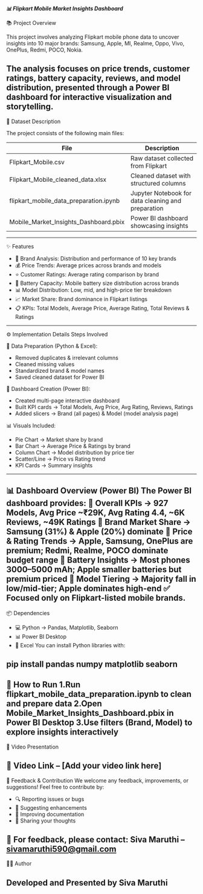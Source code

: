 ***📊 Flipkart Mobile Market Insights Dashboard***

📚 Project Overview

This project involves analyzing Flipkart mobile phone data to uncover insights into 10 major brands:
Samsung, Apple, MI, Realme, Oppo, Vivo, OnePlus, Redmi, POCO, Nokia.

The analysis focuses on price trends, customer ratings, battery capacity, reviews, and model distribution, presented through a Power BI dashboard for interactive visualization and storytelling.
-------------------------------------------------------------------------------------------------------------------
📂 Dataset Description

The project consists of the following main files:

| File                                      | Description                                        |
| ----------------------------------------- | -------------------------------------------------- |
| Flipkart\_Mobile.csv                      | Raw dataset collected from Flipkart                |
| Flipkart\_Mobile\_cleaned\_data.xlsx      | Cleaned dataset with structured columns            |
| flipkart\_mobile\_data\_preparation.ipynb | Jupyter Notebook for data cleaning and preparation |
| Mobile\_Market\_Insights\_Dashboard.pbix  | Power BI dashboard showcasing insights             |

-------------------------------------------------------------------------------------------------------
✨ Features
- 📱 Brand Analysis: Distribution and performance of 10 key brands
- 💰 Price Trends: Average prices across brands and models
- ⭐ Customer Ratings: Average rating comparison by brand
- 🔋 Battery Capacity: Mobile battery size distribution across brands
- 📊 Model Distribution: Low, mid, and high-price tier breakdown
- 📈 Market Share: Brand dominance in Flipkart listings
- 📋 KPIs: Total Models, Average Price, Average Rating, Total Reviews & Ratings
-----------------------------------------------------------------------------------------------------------
⚙️ Implementation Details
Steps Involved

📀 Data Preparation (Python & Excel):
- Removed duplicates & irrelevant columns
- Cleaned missing values
- Standardized brand & model names
- Saved cleaned dataset for Power BI

🎨 Dashboard Creation (Power BI):
- Created multi-page interactive dashboard
- Built KPI cards → Total Models, Avg Price, Avg Rating, Reviews, Ratings
- Added slicers → Brand (all pages) & Model (model analysis page)

📊 Visuals Included:
- Pie Chart → Market share by brand
- Bar Chart → Average Price & Ratings by brand
- Column Chart → Model distribution by price tier
- Scatter/Line → Price vs Rating trend
- KPI Cards → Summary insights
--------------------------------------------------------------------------------------------------------
📊 Dashboard Overview (Power BI)
The Power BI dashboard provides:
🔹 Overall KPIs → 927 Models, Avg Price ~₹29K, Avg Rating 4.4, ~6K Reviews, ~49K Ratings
🔹 Brand Market Share → Samsung (31%) & Apple (20%) dominate
🔹 Price & Rating Trends → Apple, Samsung, OnePlus are premium; Redmi, Realme, POCO dominate budget range
🔹 Battery Insights → Most phones 3000–5000 mAh; Apple smaller batteries but premium priced
🔹 Model Tiering → Majority fall in low/mid-tier; Apple dominates high-end
✅ Focused only on Flipkart-listed mobile brands.
----------------------------------------------------------------------------------------------------------------
📦 Dependencies
- 💻 Python → Pandas, Matplotlib, Seaborn
- 📊 Power BI Desktop
- 📑 Excel
You can install Python libraries with:

pip install pandas numpy matplotlib seaborn
--------------------------------------------------------------------------------------------------------------
🚀 How to Run
1.Run flipkart_mobile_data_preparation.ipynb to clean and prepare data
2.Open Mobile_Market_Insights_Dashboard.pbix in Power BI Desktop
3.Use filters (Brand, Model) to explore insights interactively
---------------------------------------------------------------------------------------------------------------
🎥 Video Presentation

🎥 Video Link – [Add your video link here]
-----------------------------------------------------------------------------------------------------------
💬 Feedback & Contribution
We welcome any feedback, improvements, or suggestions! Feel free to contribute by:
- 🔍 Reporting issues or bugs
- 🌟 Suggesting enhancements
- 📝 Improving documentation
- 💬 Sharing your thoughts

📧 For feedback, please contact:
Siva Maruthi – sivamaruthi590@gmail.com
------------------------------------------------------------------------------------------------------------------------
👨‍🎓 Author

Developed and Presented by Siva Maruthi
-------------------------------------------------------------------------------------------------------------------

